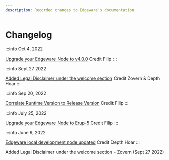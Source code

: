 ```yaml
---
description: Recorded changes to Edgeware's documentation
---
```


# Changelog

:::info Oct 4, 2022

[Upgrade your Edgeware Node to v4.0.0](https://www.edgeware.wiki/development/develop/smart-contracts/wasm-smart-contracts/tutorials/wasm-setup/upgrade-to-erup-5)
Credit Filip
:::

:::info Sept 27 2022

[Added Legal Disclaimer under the welcome section](https://www.edgeware.wiki/welcome/legal-disclaimer) Credit Zovern & Depth Hoar
:::

:::info Sep 20, 2022

[Correlate Runtime Version to Release Version](https://www.edgeware.wiki/#correlate-runtime-version-to-release-version)
Credit Filip
:::

:::info July 25, 2022

[Upgrade your Edgeware Node to Erup-5](https://www.edgeware.wiki/development/develop/smart-contracts/wasm-smart-contracts/tutorials/wasm-setup/upgrade-to-erup-5)
Credit Filip
:::

:::info June 9, 2022

[Edgeware local development node updated](https://www.edgeware.wiki/development/develop/smart-contracts/setting-up-an-edgeware-node-for-local-development)
Credit Depth Hoar
:::

Added Legal Disclaimer under the welcome section - Zovern (Sept 27 2022)